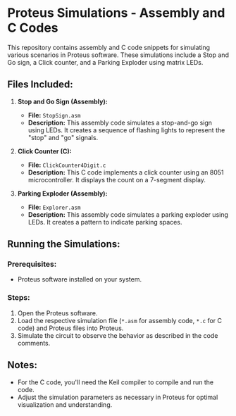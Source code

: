 # Proteus Simulations - Assembly and C Codes

This repository contains assembly and C code snippets for simulating various scenarios in Proteus software. These simulations include a Stop and Go sign, a Click counter, and a Parking Exploder using matrix LEDs.

## Files Included:

1. **Stop and Go Sign (Assembly):**
   - **File:** `StopSign.asm`
   - **Description:** This assembly code simulates a stop-and-go sign using LEDs. It creates a sequence of flashing lights to represent the "stop" and "go" signals.

2. **Click Counter (C):**
   - **File:** `ClickCounter4Digit.c`
   - **Description:** This C code implements a click counter using an 8051 microcontroller. It displays the count on a 7-segment display.

3. **Parking Exploder (Assembly):**
   - **File:** `Explorer.asm`
   - **Description:** This assembly code simulates a parking exploder using LEDs. It creates a pattern to indicate parking spaces.

## Running the Simulations:

### Prerequisites:
- Proteus software installed on your system.

### Steps:
1. Open the Proteus software.
2. Load the respective simulation file (`*.asm` for assembly code, `*.c` for C code) and Proteus files into Proteus.
3. Simulate the circuit to observe the behavior as described in the code comments.

## Notes:
- For the C code, you'll need the Keil compiler to compile and run the code.
- Adjust the simulation parameters as necessary in Proteus for optimal visualization and understanding.
